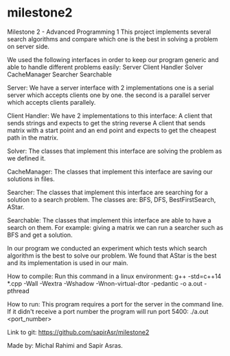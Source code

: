 # milestone2
Milestone 2 - Advanced Programming 1
This project implements several search algorithms and compare which one is the best in solving a problem on server side.

We used the following interfaces in order to keep our program generic and able to handle different problems easily:
Server
Client Handler
Solver
CacheManager
Searcher
Searchable

Server:
We have a server interface with 2 implementations
 one is a serial server which accepts clients one by one.
the second is a parallel server which accepts clients parallely.

Client Handler:
We have 2 implementations to this interface:
A client that sends strings and expects to get the string reverse
A client that sends matrix with a start point and an end point and expects to get the cheapest path in the matrix.

Solver:
The classes that implement this interface are solving the problem as we defined it.

CacheManager:
The classes that implement this interface are saving our solutions in files.

Searcher:
The classes that implement this interface are searching for a solution to a search problem.
The classes are: BFS, DFS, BestFirstSearch, AStar.

Searchable:
The classes that implement this interface are able to have a search on them.
For example: giving a matrix we can run a searcher such as BFS and get a solution.

In our program we conducted an experiment which tests which search algorithm is the best to solve our problem. We found that AStar is the best and its implementation is used in our main.

How to compile:
Run this command in a linux environment:
g++ -std=c++14 *.cpp -Wall -Wextra -Wshadow -Wnon-virtual-dtor -pedantic -o a.out -pthread

How to run:
This program requires a port for the server in the command line.
If it didn't receive a port number the program will run port 5400:
./a.out <port_number>

Link to git: https://github.com/sapirAsr/milestone2

Made by: Michal Rahimi and Sapir Asras.


